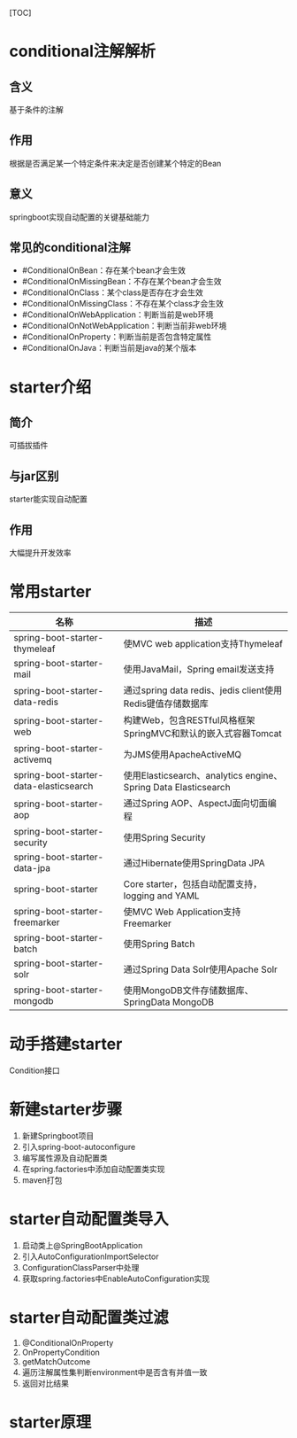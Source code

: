 [TOC]

# conditional注解解析
## 含义
基于条件的注解
## 作用
根据是否满足某一个特定条件来决定是否创建某个特定的Bean
## 意义
springboot实现自动配置的关键基础能力

## 常见的conditional注解
+ #ConditionalOnBean：存在某个bean才会生效
+ #ConditionalOnMissingBean：不存在某个bean才会生效
+ #ConditionalOnClass：某个class是否存在才会生效
+ #ConditionalOnMissingClass：不存在某个class才会生效
+ #ConditionalOnWebApplication：判断当前是web环境
+ #ConditionalOnNotWebApplication：判断当前非web环境
+ #ConditionalOnProperty：判断当前是否包含特定属性
+ #ConditionalOnJava：判断当前是java的某个版本

# starter介绍
## 简介
可插拔插件
## 与jar区别
starter能实现自动配置
## 作用
大幅提升开发效率

# 常用starter

|                 名称                  |                            描述                             |
| ------------------------------------ | ---------------------------------------------------------- |
| spring-boot-starter-thymeleaf          | 使MVC web application支持Thymeleaf                            |
| spring-boot-starter-mail              | 使用JavaMail，Spring email发送支持                             |
| spring-boot-starter-data-redis         | 通过spring data redis、jedis client使用Redis键值存储数据库       |
| spring-boot-starter-web               | 构建Web，包含RESTful风格框架SpringMVC和默认的嵌入式容器Tomcat       |
| spring-boot-starter-activemq           | 为JMS使用ApacheActiveMQ                                      |
| spring-boot-starter-data-elasticsearch | 使用Elasticsearch、analytics engine、Spring Data Elasticsearch |
| spring-boot-starter-aop               | 通过Spring AOP、AspectJ面向切面编程                             |
| spring-boot-starter-security           | 使用Spring Security                                          |
| spring-boot-starter-data-jpa           | 通过Hibernate使用SpringData JPA                               |
| spring-boot-starter                   | Core starter，包括自动配置支持，logging and YAML                |
| spring-boot-starter-freemarker         | 使MVC Web Application支持Freemarker                           |
| spring-boot-starter-batch              | 使用Spring Batch                                             |
| spring-boot-starter-solr              | 通过Spring Data Solr使用Apache Solr                           |
| spring-boot-starter-mongodb            | 使用MongoDB文件存储数据库、SpringData MongoDB                   |


# 动手搭建starter


Condition接口

# 新建starter步骤
1. 新建Springboot项目
2. 引入spring-boot-autoconfigure
3. 编写属性源及自动配置类
4. 在spring.factories中添加自动配置类实现
5. maven打包

# starter自动配置类导入
1. 启动类上@SpringBootApplication
2. 引入AutoConfigurationImportSelector
3. ConfigurationClassParser中处理
4. 获取spring.factories中EnableAutoConfiguration实现

# starter自动配置类过滤
1. @ConditionalOnProperty
2. OnPropertyCondition
3. getMatchOutcome
4. 遍历注解属性集判断environment中是否含有并值一致
5. 返回对比结果

# starter原理